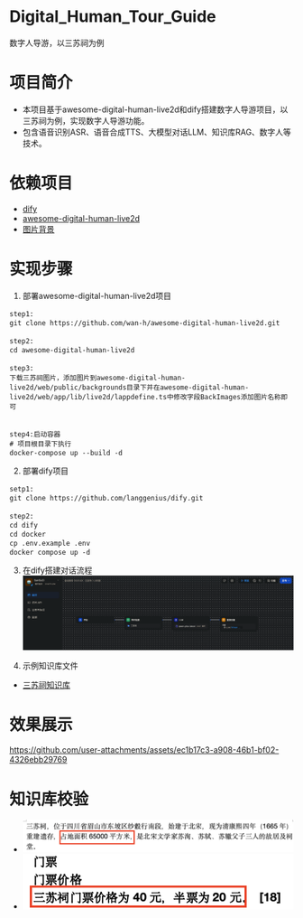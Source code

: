 # Digital_Human_Tour_Guide

数字人导游，以三苏祠为例

# 项目简介

- 本项目基于awesome-digital-human-live2d和dify搭建数字人导游项目，以三苏祠为例，实现数字人导游功能。
- 包含语音识别ASR、语音合成TTS、大模型对话LLM、知识库RAG、数字人等技术。

# 依赖项目

- [dify](https://github.com/langgenius/dify)
- [awesome-digital-human-live2d](https://github.com/wan-h/awesome-digital-human-live2d)
- [图片背景](https://www.sscbwg.com/)

# 实现步骤

1. 部署awesome-digital-human-live2d项目

```
step1:
git clone https://github.com/wan-h/awesome-digital-human-live2d.git

step2:
cd awesome-digital-human-live2d

step3:
下载三苏祠图片，添加图片到awesome-digital-human-live2d/web/public/backgrounds目录下并在awesome-digital-human-live2d/web/app/lib/live2d/lappdefine.ts中修改字段BackImages添加图片名称即可


step4:启动容器
# 项目根目录下执行
docker-compose up --build -d
```

2. 部署dify项目

```shell
setp1:
git clone https://github.com/langgenius/dify.git

step2:
cd dify
cd docker
cp .env.example .env
docker compose up -d
```

3. 在dify搭建对话流程
   ![dify流程图](./assets/dify.png)

4. 示例知识库文件

- [三苏祠知识库](./assets/三苏祠.docx)

# 效果展示
https://github.com/user-attachments/assets/ec1b17c3-a908-46b1-bf02-4326ebb29769

# 知识库校验

- ![占地面积](./assets/question1.png)
- ![门票](./assets/question2.png)
